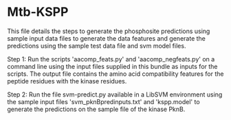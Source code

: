 # Mtb-KSPP
This file details the steps to generate the phosphosite predictions using sample input data files to generate the data features and generate the predictions using the sample test data file and svm model files.

Step 1:
Run the scripts 'aacomp_feats.py' and 'aacomp_negfeats.py' on a command line using the input files supplied in this bundle as inputs for the scripts. The output file contains the amino acid compatibility features for the peptide residues with the kinase residues.

Step 2:
Run the file svm-predict.py available in a LibSVM environment using the sample input files 'svm_pknBpredinputs.txt' and 'kspp.model' to generate the predictions on the sample file of the kinase PknB.
